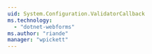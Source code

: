 ```yaml
---
uid: System.Configuration.ValidatorCallback
ms.technology: 
  - "dotnet-webforms"
ms.author: "riande"
manager: "wpickett"
---
```

